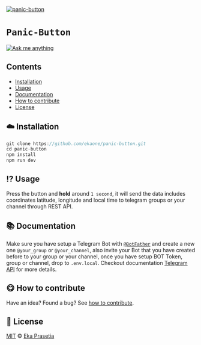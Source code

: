 <!-- mind you open an issue... 😀 -->

[![panic-button](https://res.cloudinary.com/ddjsyskef/image/upload/v1616933943/Github/meqqdwjo4orbrsm98sra.jpg)](#)

# `Panic-Button`

[![Ask me anything](https://img.shields.io/badge/ask%20me-anything-orange)][ama]

## Contents

- [Installation](#cloud-installation)
- [Usage](#interrobang-usage)
- [Documentation](#books-documentation)
- [How to contribute](#yum-how-to-contribute)
- [License](#yum-how-to-contribute)

## :cloud: Installation

```js
git clone https://github.com/ekaone/panic-button.git
cd panic-button
npm install
npm run dev
```

## :interrobang: Usage

Press the button and **hold** around `1 second`, it will send the data includes coordinates latitude, longitude and local time to telegram groups or your channel through REST API.

## :books: Documentation

Make sure you have setup a Telegram Bot with [`@BotFather`](https://t.me/botfather) and create a new one `@your_group` or `@your_channel`, also invite your Bot that you have created before to your group or your channel, once you have setup BOT Token, group or channel, drop to `.env.local`. Checkout documentation [Telegram API](https://core.telegram.org/bots/api) for more details.

## :yum: How to contribute

Have an idea? Found a bug? See [how to contribute][contributing].

## :scroll: License

[MIT][license] © [Eka Prasetia][website]

[website]: https://www.ekaprasetia.com/
[contributing]: https://github.com/ekaone/contribute
[license]: https://en.wikipedia.org/wiki/MIT_License
[ama]: https://github.com/ekaone/ama

